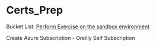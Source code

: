 # Certs_Prep

Bucket List:
[Perform Exercise on the sandbox environment](
https://learn.microsoft.com/en-us/training/modules/create-manage-ai-services/5a-exercise-ai-services?ns-enrollment-type=learningpath&ns-enrollment-id=learn.wwl.get-started-azure-ai)

Create Azure Subscription -
Oreilly 
Self Subscription
